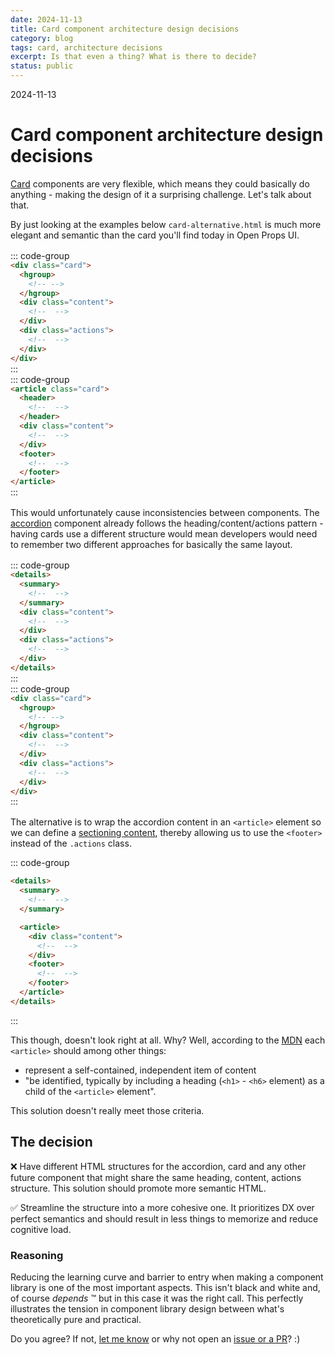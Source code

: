 ```yaml
---
date: 2024-11-13
title: Card component architecture design decisions
category: blog
tags: card, architecture decisions
excerpt: Is that even a thing? What is there to decide?
status: public
---
```


<style>
	.grid {
		display: grid;
		gap: 0 var(--size-3, 1rem);
		grid-template-columns: repeat(auto-fit, minmax(30ch, 1fr));
		margin: var(--size-3, 1rem) 0;
		& > * {
			margin: 0 !important;
		}
	}

	div[class*="language-"] {
		margin: 16px 0 !important;
	}

</style>

<hgroup>
	<p>2024-11-13</p>
	<h1>Card component architecture design decisions</h1>
	<p><a href="/components/data-display/card">Card</a> components are very flexible, which means they could basically do anything - making the design of it a surprising challenge. Let's talk about that.</p>
</hgroup>

By just looking at the examples below `card-alternative.html` is much more elegant and semantic than the card you'll find today in Open Props UI.

<div class="grid">

::: code-group

```html [card.html]
<div class="card">
  <hgroup>
    <!-- -->
  </hgroup>
  <div class="content">
    <!--  -->
  </div>
  <div class="actions">
    <!--  -->
  </div>
</div>
```

:::

::: code-group

```html [card-alternative.html]
<article class="card">
  <header>
    <!--  -->
  </header>
  <div class="content">
    <!--  -->
  </div>
  <footer>
    <!--  -->
  </footer>
</article>
```

:::

</div>

This would unfortunately cause inconsistencies between components. The [accordion](/components/data-display/accordion#actions) component already follows the heading/content/actions pattern - having cards use a different structure would mean developers would need to remember two different approaches for basically the same layout.

<div class="grid">

::: code-group

```html {5-10} [accordion.html]
<details>
  <summary>
    <!--  -->
  </summary>
  <div class="content">
    <!--  -->
  </div>
  <div class="actions">
    <!--  -->
  </div>
</details>
```

:::

::: code-group

```html {5-10} [card.html]
<div class="card">
  <hgroup>
    <!-- -->
  </hgroup>
  <div class="content">
    <!--  -->
  </div>
  <div class="actions">
    <!--  -->
  </div>
</div>
```

:::

</div>

The alternative is to wrap the accordion content in an `<article>` element so we can define a [sectioning content](https://developer.mozilla.org/en-US/docs/Web/HTML/Content_categories#sectioning_content), thereby allowing us to use the `<footer>` instead of the `.actions` class.

::: code-group

```html {6,13} [accordion.html]
<details>
  <summary>
    <!--  -->
  </summary>

  <article>
    <div class="content">
      <!--  -->
    </div>
    <footer>
      <!--  -->
    </footer>
  </article>
</details>
```

:::

This though, doesn't look right at all. Why? Well, according to the [MDN](https://developer.mozilla.org/en-US/docs/Web/HTML/Element/article) each `<article>` should among other things:

- represent a self-contained, independent item of content
- "be identified, typically by including a heading (`<h1>` - `<h6>` element) as a child of the `<article>` element".

This solution doesn't really meet those criteria.

## The decision

:x: Have different HTML structures for the accordion, card and any other future component that might share the same heading, content, actions structure. This solution should promote more semantic HTML.

:white_check_mark: Streamline the structure into a more cohesive one. It prioritizes DX over perfect semantics and should result in less things to memorize and reduce cognitive load.

### Reasoning

Reducing the learning curve and barrier to entry when making a component library is one of the most important aspects. This isn't black and white and, of course _depends_ :tm: but in this case it was the right call. This perfectly illustrates the tension in component library design between what's theoretically pure and practical.

Do you agree? If not, [let me know](https://github.com/felix-bohlin/ui/discussions) or why not open an [issue or a PR](https://github.com/felix-bohlin/ui)? :)
